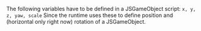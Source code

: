 

The following variables have to be defined in a JSGameObject script:
`x, y, z, yaw, scale`
Since the runtime uses these to define position and (horizontal only right now) rotation of a JSGameObject. 